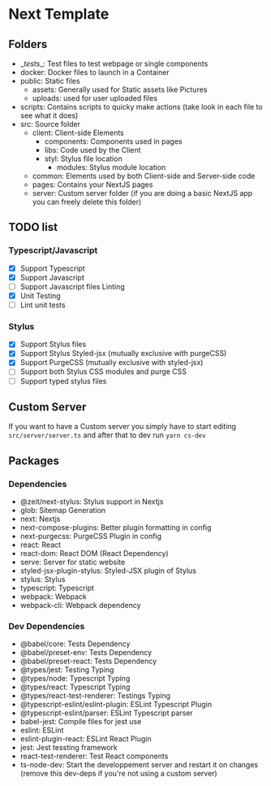 # Next Template

## Folders

- \__tests__: Test files to test webpage or single components
- docker: Docker files to launch in a Container
- public: Static files
  - assets: Generally used for Static assets like Pictures
  - uploads: used for user uploaded files
- scripts: Contains scripts to quicky make actions (take  look in each file to see what it does)
- src: Source folder
  - client: Client-side Elements
    - components: Components used in pages
    - libs: Code used by the Client
    - styl: Stylus file location
      - modules: Stylus module location
  - common: Elements used by both Client-side and Server-side code
  - pages: Contains your NextJS pages
  - server: Custom server folder (if you are doing a basic NextJS app you can freely delete this folder)

## TODO list

### Typescript/Javascript

- [x] Support Typescript
- [x] Support Javascript
- [ ] Support Javascript files Linting
- [x] Unit Testing
- [ ] Lint unit tests

### Stylus

- [x] Support Stylus files
- [x] Support Stylus Styled-jsx (mutually exclusive with purgeCSS)
- [x] Support PurgeCSS (mutually exclusive with styled-jsx)
- [ ] Support both Stylus CSS modules and purge CSS
- [ ] Support typed stylus files

## Custom Server

If you want to have a Custom server you simply have to start editing `src/server/server.ts` and after that to dev run `yarn cs-dev`

## Packages

### Dependencies

- @zeit/next-stylus: Stylus support in Nextjs
- glob: Sitemap Generation
- next: Nextjs
- next-compose-plugins: Better plugin formatting in config
- next-purgecss: PurgeCSS Plugin in config
- react: React
- react-dom: React DOM (React Dependency)
- serve: Server for static website
- styled-jsx-plugin-stylus: Styled-JSX plugin of Stylus
- stylus: Stylus
- typescript: Typescript
- webpack: Webpack
- webpack-cli: Webpack dependency

### Dev Dependencies

- @babel/core: Tests Dependency
- @babel/preset-env: Tests Dependency
- @babel/preset-react: Tests Dependency
- @types/jest: Testing Typing
- @types/node: Typescript Typing
- @types/react: Typescript Typing
- @types/react-test-renderer: Testings Typing
- @typescript-eslint/eslint-plugin: ESLint Typescript Plugin
- @typescript-eslint/parser: ESLint Typescript parser
- babel-jest: Compile files for jest use
- eslint: ESLint
- eslint-plugin-react: ESLint React Plugin
- jest: Jest tessting framework
- react-test-renderer: Test React components
- ts-node-dev: Start the developpement server and restart it on changes (remove this dev-deps if you're not using a custom server)
